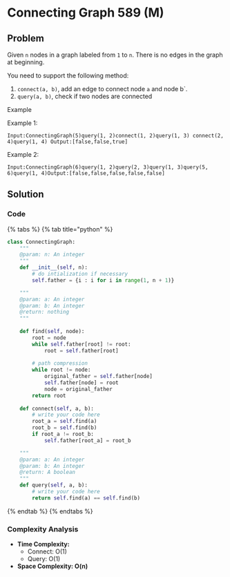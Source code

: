 # Connecting Graph 589 (M)

## Problem

Given `n` nodes in a graph labeled from `1` to `n`. There is no edges in the graph at beginning.

You need to support the following method:

1. `connect(a, b)`, add an edge to connect node `a` and node b\`.
2. `query(a, b)`, check if two nodes are connected

Example

Example 1:

```
Input:ConnectingGraph(5)query(1, 2)connect(1, 2)query(1, 3) connect(2, 4)query(1, 4) Output:[false,false,true]
```

Example 2:

```
Input:ConnectingGraph(6)query(1, 2)query(2, 3)query(1, 3)query(5, 6)query(1, 4)Output:[false,false,false,false,false]
```

## Solution&#x20;

### Code

{% tabs %}
{% tab title="python" %}
```python
class ConnectingGraph:
    """
    @param: n: An integer
    """
    def __init__(self, n):
        # do intialization if necessary
        self.father = {i : i for i in range(1, n + 1)}

    """
    @param: a: An integer
    @param: b: An integer
    @return: nothing
    """
    
    def find(self, node):
        root = node
        while self.father[root] != root:
            root = self.father[root]
        
        # path compression
        while root != node:
            original_father = self.father[node]
            self.father[node] = root
            node = original_father
        return root
    
    def connect(self, a, b):
        # write your code here
        root_a = self.find(a)
        root_b = self.find(b)
        if root_a != root_b:
            self.father[root_a] = root_b

    """
    @param: a: An integer
    @param: b: An integer
    @return: A boolean
    """
    def query(self, a, b):
        # write your code here
        return self.find(a) == self.find(b)

```
{% endtab %}
{% endtabs %}

### Complexity Analysis

* **Time Complexity:**&#x20;
  * Connect: O(1)
  * Query: O(1)
* **Space Complexity: O(n)**
